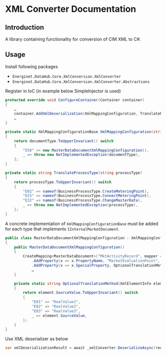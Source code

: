 # XML Converter Documentation

## Introduction

A library containing functionality for conversion of CIM XML to C#.

## Usage

Install following packages

* `Energinet.DataHub.Core.XmlConversion.XmlConverter`
* `Energinet.DataHub.Core.XmlConversion.XmlConverter.Abstractions`

Register in IoC (in example below SimpleInjector is used)

```c#
protected override void ConfigureContainer(Container container)
{
    …
    container.AddXmlDeserialization(XmlMappingConfiguration, TranslateProcessType)
    …
}

private static XmlMappingConfigurationBase XmlMappingConfiguration(string documentType)
{
    return documentType.ToUpperInvariant() switch
    {
        "E58" => new MasterDataDocumentXmlMappingConfiguration(),
        _ => throw new NotImplementedException(documentType),
    };
}

private static string TranslateProcessType(string processType)
{
    return processType.ToUpperInvariant() switch
    {
        "E02" => nameof(BusinessProcessType.CreateMeteringPoint),
        "D15" => nameof(BusinessProcessType.ConnectMeteringPoint),
        "E32" => nameof(BusinessProcessType.ChangeMasterData),
        _ => throw new NotImplementedException(processType),
    };
}
```

A concrete implementation of `XmlMappingConfigurationBase` must be added for each type that implements `IInternalMarketDocument`.

```c#
public class MasterDataDocumentXmlMappingConfiguration : XmlMappingConfigurationBase
{
    public MasterDataDocumentXmlMappingConfiguration()
    {
        CreateMapping<MasterDataDocument>("MktActivityRecord", mapper => mapper
            .AddProperty(x => x.PropertyName, "MarketEvaluationPoint", "xmlNodeName")
            .AddProperty(x => x.SpecialProperty, OptionalTranslationMethod, "MarketEvaluationPoint", "anotherXmlNodeName")
            …
    }

    private static string OptionalTranslationMethod(XmlElementInfo element)
    {
        return element.SourceValue.ToUpperInvariant() switch
        {
            "E01" => "RealValue1",
            "E02" => "RealValue2",
            "E03" => "RealValue3",
            _ => element.SourceValue,
        };
    }
}
```

Use XML deserializer as below

```c#
var xmlDeserializationResult = await _xmlConverter.DeserializeAsync(request.Body);
```
